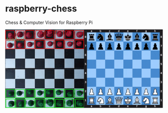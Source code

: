 # raspberry-chess
Chess &amp; Computer Vision for Raspberry Pi

![Alt Text](https://github.com/ale93111/raspberry-chess/blob/main/assets/visualization.gif)
